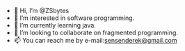- 👋 Hi, I’m @ZSbytes
- 👀 I’m interested in software programming.
- 🌱 I’m currently learning java.
- 💞️ I’m looking to collaborate on fragmented programming.
- 📫 You can reach me by e-mail:sensenderek@gmail.com

<!---
ZSbytes/ZSbytes is a ✨ special ✨ repository because its `README.md` (this file) appears on your GitHub profile.
You can click the Preview link to take a look at your changes.
--->
